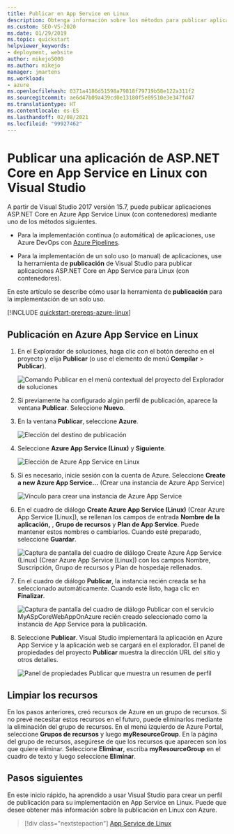 ```yaml
---
title: Publicar en App Service en Linux
description: Obtenga información sobre los métodos para publicar aplicaciones de ASP.NET Core en Azure App Service para Linux mediante contenedores, incluidas las opciones continuas y de un solo uso.
ms.custom: SEO-VS-2020
ms.date: 01/29/2019
ms.topic: quickstart
helpviewer_keywords:
- deployment, website
author: mikejo5000
ms.author: mikejo
manager: jmartens
ms.workload:
- azure
ms.openlocfilehash: 0371a4186d51598a79818f79719b58e122a311f2
ms.sourcegitcommit: ae6d47b09a439cd0e13180f5e89510e3e347fd47
ms.translationtype: HT
ms.contentlocale: es-ES
ms.lasthandoff: 02/08/2021
ms.locfileid: "99927462"
---
```

# <a name="publish-an-aspnet-core-app-to-app-service-on-linux-using-visual-studio"></a>Publicar una aplicación de ASP.NET Core en App Service en Linux con Visual Studio

A partir de Visual Studio 2017 versión 15.7, puede publicar aplicaciones ASP.NET Core en Azure App Service Linux (con contenedores) mediante uno de los métodos siguientes.

* Para la implementación continua (o automática) de aplicaciones, use Azure DevOps con [Azure Pipelines](/azure/devops/pipelines/get-started-yaml?view=azdevops&preserve-view=true).

* Para la implementación de un solo uso (o manual) de aplicaciones, use la herramienta de **publicación** de Visual Studio para publicar aplicaciones ASP.NET Core en App Service para Linux (con contenedores).

En este artículo se describe cómo usar la herramienta de **publicación** para la implementación de un solo uso.

[!INCLUDE [quickstart-prereqs-azure-linux](includes/quickstart-prereqs-azure-linux.md)]

## <a name="publish-to-azure-app-service-on-linux"></a>Publicación en Azure App Service en Linux

1. En el Explorador de soluciones, haga clic con el botón derecho en el proyecto y elija **Publicar** (o use el elemento de menú **Compilar** > **Publicar**).

    ![Comando Publicar en el menú contextual del proyecto del Explorador de soluciones](../deployment/media/quickstart-publish.png "Elección de Publicar")

1. Si previamente ha configurado algún perfil de publicación, aparece la ventana **Publicar**. Seleccione **Nuevo**.

1. En la ventana **Publicar**, seleccione **Azure**.

    ![Elección del destino de publicación](../deployment/media/quickstart-publish-azure-new.png)

1. Seleccione **Azure App Service (Linux)** y **Siguiente**.

    ![Elección de Azure App Service en Linux](../deployment/media/quickstart-publish-linux-select-azure-service.png)

1. Si es necesario, inicie sesión con la cuenta de Azure. Seleccione **Create a new Azure App Service...** (Crear una instancia de Azure App Service)

    ![Vínculo para crear una instancia de Azure App Service](../deployment/media/quickstart-publish-linux-create-new-link.png)

1. En el cuadro de diálogo **Create Azure App Service (Linux)** (Crear Azure App Service [Linux]), se rellenan los campos de entrada **Nombre de la aplicación,** , **Grupo de recursos** y **Plan de App Service**. Puede mantener estos nombres o cambiarlos. Cuando esté preparado, seleccione **Guardar**.

    ![Captura de pantalla del cuadro de diálogo Create Azure App Service (Linux) (Crear Azure App Service [Linux]) con los campos Nombre, Suscripción, Grupo de recursos y Plan de hospedaje rellenados.](../deployment/media/quickstart-publish-linux-create-new-dialog.png)

1. En el cuadro de diálogo **Publicar**, la instancia recién creada se ha seleccionado automáticamente. Cuando esté listo, haga clic en **Finalizar**.

    ![Captura de pantalla del cuadro de diálogo Publicar con el servicio MyASpCoreWebAppOnAzure recién creado seleccionado como la instancia de App Service para la publicación.](../deployment/media/quickstart-publish-linux-select-instance.png)

1. Seleccione **Publicar**. Visual Studio implementará la aplicación en Azure App Service y la aplicación web se cargará en el explorador. El panel de propiedades del proyecto **Publicar** muestra la dirección URL del sitio y otros detalles.

    ![Panel de propiedades Publicar que muestra un resumen de perfil](../deployment/media/quickstart-publish-linux-summary-page.png)

## <a name="clean-up-resources"></a>Limpiar los recursos

En los pasos anteriores, creó recursos de Azure en un grupo de recursos. Si no prevé necesitar estos recursos en el futuro, puede eliminarlos mediante la eliminación del grupo de recursos.
En el menú izquierdo de Azure Portal, seleccione **Grupos de recursos** y luego **myResourceGroup**.
En la página del grupo de recursos, asegúrese de que los recursos que aparecen son los que quiere eliminar.
Seleccione **Eliminar**, escriba **myResourceGroup** en el cuadro de texto y luego seleccione **Eliminar**.

## <a name="next-steps"></a>Pasos siguientes

En este inicio rápido, ha aprendido a usar Visual Studio para crear un perfil de publicación para su implementación en App Service en Linux. Puede que desee obtener más información sobre la publicación en Linux con Azure.

> [!div class="nextstepaction"]
> [App Service de Linux](/azure/app-service/containers/app-service-linux-intro)